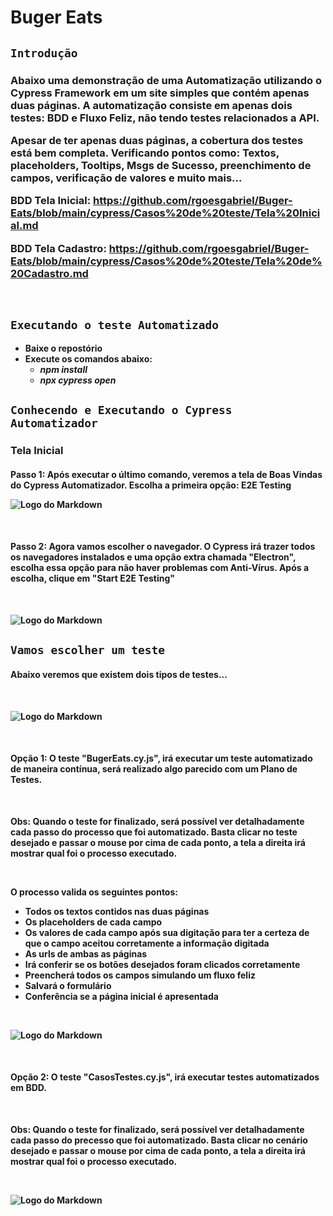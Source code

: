 <h1> <b>Buger Eats</b> </h1>

## <b> `Introdução`

<h3> Abaixo uma demonstração de uma Automatização utilizando o Cypress Framework em um site simples que contém apenas duas páginas. A automatização consiste em apenas dois testes: BDD e Fluxo Feliz, não tendo testes relacionados a API.

Apesar de ter apenas duas páginas, a cobertura dos testes está bem completa. Verificando pontos como: Textos, placeholders, Tooltips, Msgs de Sucesso, preenchimento de campos, verificação de valores e muito mais...

BDD Tela Inicial: https://github.com/rgoesgabriel/Buger-Eats/blob/main/cypress/Casos%20de%20teste/Tela%20Inicial.md

BDD Tela Cadastro: https://github.com/rgoesgabriel/Buger-Eats/blob/main/cypress/Casos%20de%20teste/Tela%20de%20Cadastro.md
</h3>

</br>


## <b> `Executando o teste Automatizado`

- Baixe o repostório
- Execute os comandos abaixo:
  - <i> npm install </i>
  - <i> npx cypress open </i>

## <b> `Conhecendo e Executando o Cypress Automatizador`

### <b> Tela Inicial </b>

<h4> <b> Passo 1: </b> Após executar o último comando, veremos a tela de Boas Vindas do Cypress Automatizador. Escolha a primeira opção: <b> E2E Testing </b>

</br>

![Logo do Markdown](img/boasVindasCypress.jpeg)

</br>

<h4> <b> Passo 2: </b> Agora vamos escolher o navegador. O Cypress irá trazer todos os navegadores instalados e uma opção extra chamada "Electron", escolha essa opção para não haver problemas com Anti-Vírus. Após a escolha, clique em "Start E2E Testing" </h4>

</br>

![Logo do Markdown](img/escolhaNavegador.jpeg)

## <b> `Vamos escolher um teste`

<h4> <b> Abaixo veremos que existem dois tipos de testes... </b> </h4>

</br>

![Logo do Markdown](img/escolherTeste.jpeg)

</br>

<h4> <b> Opção 1: </b> O teste "BugerEats.cy.js", irá executar um teste automatizado de maneira contínua, será realizado algo parecido com um <b> Plano de Testes. </h4> </b>

</br>

Obs: Quando o teste for finalizado, será possível ver detalhadamente cada passo do processo que foi automatizado. Basta clicar no teste desejado e passar o mouse por cima de cada ponto, a tela a direita irá mostrar qual foi o processo executado.

</br>

<b> O processo valida os seguintes pontos: </b>

- Todos os textos contidos nas duas páginas
- Os placeholders de cada campo
- Os valores de cada campo após sua digitação para ter a certeza de que o campo aceitou corretamente a informação digitada
- As urls de ambas as páginas
- Irá conferir se os botões desejados foram clicados corretamente
- Preencherá todos os campos simulando um fluxo feliz
- Salvará o formulário
- Conferência se a página inicial é apresentada

</br>

![Logo do Markdown](img/primeiroTeste.jpg)

</br>

<h4> <b> Opção 2: </b> O teste "CasosTestes.cy.js", irá executar testes automatizados em BDD.</h4>

</br>

Obs: Quando o teste for finalizado, será possível ver detalhadamente cada passo do precesso que foi automatizado. Basta clicar no cenário desejado e passar o mouse por cima de cada ponto, a tela a direita irá mostrar qual foi o processo executado.

</br>

![Logo do Markdown](img/segundoTeste.jpg)

</br>

